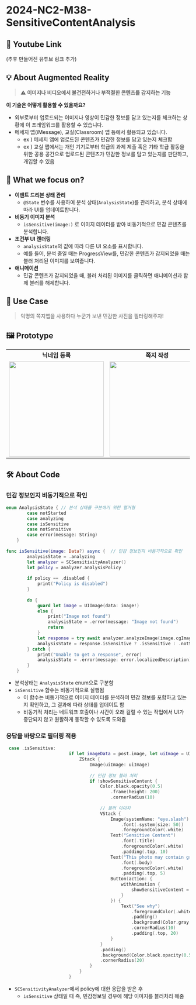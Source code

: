 # 2024-NC2-M38-SensitiveContentAnalysis
## 🎥 Youtube Link
(추후 만들어진 유튜브 링크 추가)

## 💡 About Augmented Reality
> **⚠️ 이미지나 비디오에서 불건전하거나 부적절한 콘텐츠를 감지하는 기능**

**이 기술은 어떻게 활용할 수 있을까요?**
> 
- 외부로부터 업로드되는 이미지나 영상이 민감한 정보를 담고 있는지를 체크하는 상황에 이 프레임워크를 활용할 수 있습니다.
- 메세지 앱(iMessage), 교실(Classroom) 앱 등에서 활용되고 있습니다.
    - ex ) 메세지 앱에 업로드된 콘텐츠가 민감한 정보를 담고 있는지 체크함
    - ex ) 교실 앱에서는 개인 기기로부터 학급의 과제 제출 혹은 기타 학급 활동을 위한 공용 공간으로
    업로드된 콘텐츠가 민감한 정보를 담고 있는지를 판단하고, 개입할 수 있음

## 🎯 What we focus on?
- **이벤트 드리븐 상태 관리**
    - `@State` 변수를 사용하여 분석 상태(`AnalysisState`)를 관리하고, 분석 상태에 따라 UI를 업데이트합니다.
- **비동기 이미지 분석**
    - `isSensitive(image:)` 로 이미지 데이터를 받아 비동기적으로 민감 콘텐츠를 분석합니다.
- **조건부 UI 렌더링**
    - `analysisState`의 값에 따라 다른 UI 요소를 표시합니다.
    - 예를 들어, 분석 중일 때는 ProgressView를, 민감한 콘텐츠가 감지되었을 때는 블러 처리된 이미지를 보여줍니다.
- **애니메이션**
    - 민감 콘텐츠가 감지되었을 때, 블러 처리된 이미지를 클릭하면 애니메이션과 함께 블러를 해제합니다.

## 💼 Use Case
> 익명의 쪽지앱을 사용하다 누군가 보낸 민감한 사진을 필터링해주자!

## 🖼️ Prototype

<table>
  <tbody>
    <tr>
      <td colspan="1" align="center"><b>닉네임 등록</b></td>
      <td colspan="1" align="center"><b>쪽지 작성</b></td>
      <td colspan="1" align="center"><b>받은 쪽지함</b></td>
      <td colspan="1" align="center"><b>민감 정보 필터링</b></td>
    </tr>
    <tr>
      <td align="center"><img src="https://github.com/DeveloperAcademy-POSTECH/2024-NC2-M38-SensitiveContentAnalysis/assets/64794813/4752b940-733d-405c-a9c0-001cf48159e0" width="260px;" alt=""/></td>
      <td align="center"><img src="https://github.com/DeveloperAcademy-POSTECH/2024-NC2-M38-SensitiveContentAnalysis/assets/64794813/cfc11098-dfa8-48d3-9fe9-7a707bd44470" width="260px;" alt=""/></td>
      <td align="center"><img src="https://github.com/DeveloperAcademy-POSTECH/2024-NC2-M38-SensitiveContentAnalysis/assets/64794813/86161290-bd3b-4649-9dc3-83a825846f64" width="260px;" alt=""/></td>
      <td align="center"><img src="https://github.com/DeveloperAcademy-POSTECH/2024-NC2-M38-SensitiveContentAnalysis/assets/64794813/856f8183-a6e8-44c2-8ece-e559c5217732" width="260px;" alt=""/></td>
    </tr>
  </tbody>
</table>

## 🛠️ About Code
### 민감 정보인지 비동기적으로 확인

```swift
enum AnalysisState { // 분석 상태를 구분하기 위한 열거형
        case notStarted
        case analyzing
        case isSensitive
        case notSensitive
        case error(message: String)
    }
    
func isSensitive(image: Data?) async {  // 민감 정보인지 비동기적으로 확인
        analysisState = .analyzing
        let analyzer = SCSensitivityAnalyzer()
        let policy = analyzer.analysisPolicy
        
        if policy == .disabled {
            print("Policy is disabled")
        }
        
        do {
            guard let image = UIImage(data: image!)
            else {
                print("Image not found")
                analysisState = .error(message: "Image not found")
                return
            }
            let response = try await analyzer.analyzeImage(image.cgImage!)
            analysisState = response.isSensitive ? .isSensitive : .notSensitive
        } catch {
            print("Unable to get a response", error)
            analysisState = .error(message: error.localizedDescription)
        }
    }
```

- 분석상태는 `AnalysisState` enum으로 구분함
- `isSensitive` 함수는 비동기적으로 실행됨
    - 이 함수는 비동기적으로 이미지 데이터를 분석하여 민감 정보를 포함하고 있는지 확인하고, 그 결과에 따라 상태를 업데이트 함
    - 비동기적 처리는 네트워크 호출이나 시간이 오래 걸릴 수 있는 작업에서 UI가 중단되지 않고 원활하게 동작할 수 있도록 도와줌

### 응답을 바탕으로 필터링 적용
```swift
 case .isSensitive:
                        if let imageData = post.image, let uiImage = UIImage(data: imageData) {
                            ZStack {
                                Image(uiImage: uiImage)
                                
                                // 민감 정보 블러 처리
                                if !showSensitiveContent {
                                    Color.black.opacity(0.5)
                                        .frame(height: 200)
                                        .cornerRadius(10)
                                    
                                    // 블러 이미지
                                    VStack {
                                        Image(systemName: "eye.slash")
                                            .font(.system(size: 50))
                                            .foregroundColor(.white)
                                        Text("Sensitive Content")
                                            .font(.title)
                                            .foregroundColor(.white)
                                            .padding(.top, 10)
                                        Text("This photo may contain graphic or violent content.")
                                            .font(.body)
                                            .foregroundColor(.white)
                                            .padding(.top, 5)
                                        Button(action: {
                                            withAnimation {
                                                showSensitiveContent = true
                                            }
                                        }) {
                                            Text("See why")
                                                .foregroundColor(.white)
                                                .padding()
                                                .background(Color.gray.opacity(0.7))
                                                .cornerRadius(10)
                                                .padding(.top, 20)
                                        }
                                    }
                                    .padding()
                                    .background(Color.black.opacity(0.5))
                                    .cornerRadius(20)
                                }
                            }
                        }
```

- `SCSensitivityAnalyzer`에서 policy에 대한 응답을 받은 후
    - `isSensitive` 상태일 때 즉, 민감정보일 경우에 해당 이미지를 블러처리 해줌
